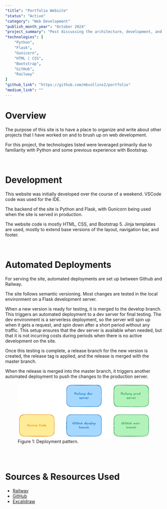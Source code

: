 ```yaml
---
"title": "Portfolio Website"
"status": "Active"
"category": "Web Development"
"publish_month_year": "October 2024"
"project_summary": "Post discussing the architecture, development, and deployment of this site."
"technologies": [
    "Python",
    "Flask",
    "Gunicorn",
    "HTML | CSS",
    "Bootstrap",
    "GitHub",
    "Railway"
]
"github_link": "https://github.com/mbcollins2/portfolio"
"medium_link": ""
---
```



# Overview
The purpose of this site is to have a place to organize and write about other
projects that I have worked on and to brush up on web development.

For this project, the technologies listed were leveraged primarily due to
familiarity with Python and some previous experience with Bootstrap.

<br>

# Development

This website was initially developed over the course of a weekend. VSCode code
was used for the IDE.

The backend of the site is Python and Flask, with Gunicorn being used when the
site is served in production.

The website code is mostly HTML, CSS, and Bootstrap 5. Jinja templates are used,
mostly to extend base versions of the layout, navigation bar, and footer.

<br>

# Automated Deployments

For serving the site, automated deployments are set up between Github and Railway.

The site follows semantic versioning. Most changes are tested in the local
environment on a Flask development server.

When a new version is ready for testing, it is merged to the develop branch.
This triggers an automated deployment to a dev server for final testing. The dev
environment is a serverless deployment, so the server will spin up when it gets
a request, and spin down after a short period without any traffic. This setup
ensures that the dev server is available when needed, but that it is not
incurring costs during periods when there is no active development on the site.

Once this testing is complete, a release branch for the new version is created,
the release tag is applied, and the release is merged with the master branch.

When the release is merged into the master branch, it triggers another automated
deployment to push the changes to the production server.

<figure>
  <img src="../../../static/images/project_content_images/portfolio_website/deployment_pattern.png" alt="deployment_pattern">
  <figcaption>Figure 1: Deployment pattern.</figcaption>
</figure>

<!-- ![deployment_pattern](../../../static/images/project_content_images/portfolio_website/deployment_pattern.png) -->

<br>
<br>

# Sources & Resources Used
- [Railway](http://railway.com/)
- [GitHub](https://github.com/)
- [Excalidraw](https://excalidraw.com/)
